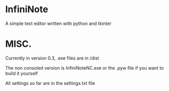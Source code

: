 # InfiniNote
A simple text editor written with python and tkinter
# MISC.
Currently in version 0.3, .exe files are in /dist

The non consoled version is InfiniNoteNC.exe or the .pyw file if you want to build it yourself

All settings so far are in the settings.txt file
